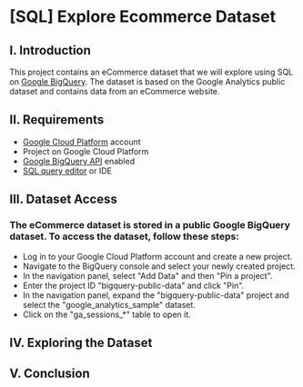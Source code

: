 # [SQL] Explore Ecommerce Dataset
## I. Introduction
This project contains an eCommerce dataset that we will explore using SQL on [Google BigQuery](https://cloud.google.com/bigquery). The dataset is based on the Google Analytics public dataset and contains data from an eCommerce website.
## II. Requirements
* [Google Cloud Platform](https://cloud.google.com/) account
* Project on Google Cloud Platform
* [Google BigQuery API](https://cloud.google.com/bigquery/docs/enable-transfer-service#:~:text=Enable%20the%20BigQuery%20Data%20Transfer%20Service,-Before%20you%20can&text=Open%20the%20BigQuery%20Data%20Transfer,Click%20the%20ENABLE%20button.) enabled
* [SQL query editor](https://cloud.google.com/monitoring/mql/query-editor) or IDE
## III. Dataset Access
### The eCommerce dataset is stored in a public Google BigQuery dataset. To access the dataset, follow these steps:
* Log in to your Google Cloud Platform account and create a new project.
* Navigate to the BigQuery console and select your newly created project.
* In the navigation panel, select "Add Data" and then "Pin a project".
* Enter the project ID "bigquery-public-data" and click "Pin".
* In the navigation panel, expand the "bigquery-public-data" project and select the "google_analytics_sample" dataset.
* Click on the "ga_sessions_*" table to open it.
## IV. Exploring the Dataset
## V. Conclusion
